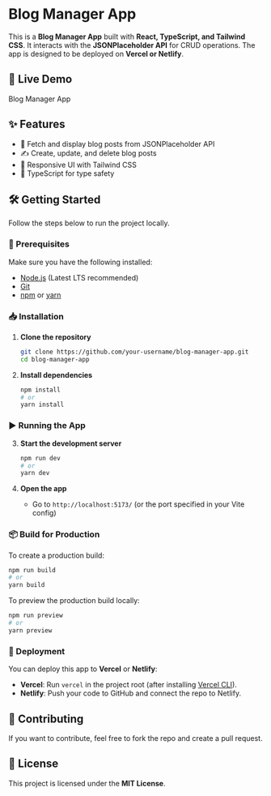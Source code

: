 # Blog Manager App

This is a **Blog Manager App** built with **React, TypeScript, and Tailwind CSS**. It interacts with the **JSONPlaceholder API** for CRUD operations. The app is designed to be deployed on **Vercel or Netlify**.

## 🚀 Live Demo
Blog Manager App 

## ✨ Features
- 📜 Fetch and display blog posts from JSONPlaceholder API
- ✍️ Create, update, and delete blog posts
- 🎨 Responsive UI with Tailwind CSS
- 🔧 TypeScript for type safety

## 🛠️ Getting Started
Follow the steps below to run the project locally.

### 📌 Prerequisites
Make sure you have the following installed:
- [Node.js](https://nodejs.org/) (Latest LTS recommended)
- [Git](https://git-scm.com/)
- [npm](https://www.npmjs.com/) or [yarn](https://yarnpkg.com/)

### 📥 Installation

1. **Clone the repository**
   ```bash
   git clone https://github.com/your-username/blog-manager-app.git
   cd blog-manager-app
   ```

2. **Install dependencies**
   ```bash
   npm install
   # or
   yarn install
   ```

### ▶️ Running the App

3. **Start the development server**
   ```bash
   npm run dev
   # or
   yarn dev
   ```

4. **Open the app**
   - Go to `http://localhost:5173/` (or the port specified in your Vite config)

### 📦 Build for Production
To create a production build:
```bash
npm run build
# or
yarn build
```

To preview the production build locally:
```bash
npm run preview
# or
yarn preview
```

### 🚀 Deployment
You can deploy this app to **Vercel** or **Netlify**:
- **Vercel**: Run `vercel` in the project root (after installing [Vercel CLI](https://vercel.com/docs/cli)).
- **Netlify**: Push your code to GitHub and connect the repo to Netlify.

## 🤝 Contributing
If you want to contribute, feel free to fork the repo and create a pull request.

## 📜 License
This project is licensed under the **MIT License**.

